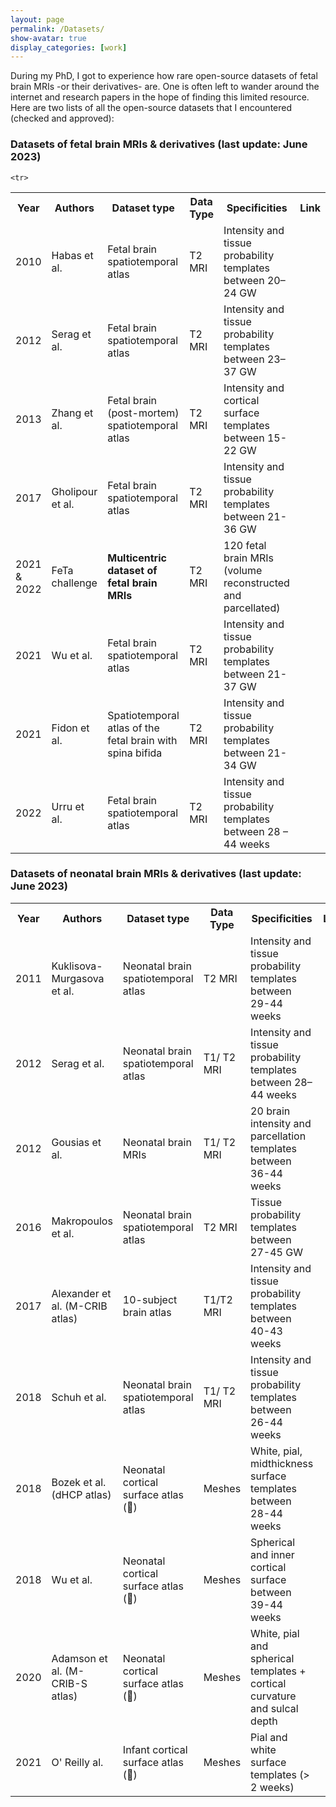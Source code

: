 ```yaml
---
layout: page
permalink: /Datasets/
show-avatar: true
display_categories: [work]
---
```


During my PhD, I got to experience how rare open-source datasets of fetal brain MRIs -or their derivatives- are. One is often left to wander around the internet and research papers in the hope of finding this limited resource. 
Here are two lists of all the open-source datasets that I encountered (checked and approved): 

### Datasets of fetal brain MRIs & derivatives (last update: June 2023) 

<table>
   
<tr> <th>Year</th>
 <th>Authors</th>
<th>Dataset type </th>
 <th>Data Type </th>
  <th><img width=100/>Specificities<img width=100/>  </th>
  <th> Link</th>
   </tr>
  
    <tr>
<td>2010</td>
      <td>Habas et al.</td>
      <td> Fetal brain spatiotemporal atlas</td>
       <td>T2 MRI</td>
       <td>Intensity and tissue probability templates between 20–24 GW</td>
       <td><a href="http://depts.washington.edu/bicg/research/fba.php"> <i class="fas fa-link"></i></a>
        </td>
      </tr>
  
   
   <tr><td>2012</td>
      <td>Serag et al.</td>
      <td>Fetal brain spatiotemporal atlas</td>
       <td>T2 MRI</td>
       <td>Intensity and tissue probability templates between 23–37 GW</td>
       <td><a href="https://brain-development.org/brain-atlases/fetal-brain-atlases/fetal-brain-atlas-serag/"> <i class="fas fa-link"></i></a></td></tr>
  
   <tr><td>2013</td>
      <td>Zhang et al.</td>
      <td>Fetal brain (post-mortem) spatiotemporal atlas</td>
       <td>T2 MRI</td>
       <td>Intensity and cortical surface templates between 15-22 GW</td>
       <td><a href="http://www.loni.ucla.edu/Atlases/Atlas_Detail.jsp?atlas_id=22"> <i class="fas fa-link"></i></a>
          </td></tr>
      
   <tr><td>2017</td>
      <td>Gholipour et al.</td>
      <td>Fetal brain spatiotemporal atlas</td>
       <td>T2 MRI</td>
       <td>Intensity and tissue probability templates between 21-36 GW</td>
       <td><a href="http://crl.med.harvard.edu/research/fetal_brain_atlas/"> <i class="fas fa-link"></i></a>
          </td></tr>
      
   <tr><td>2021 & 2022</td>
      <td>FeTa challenge</td>
      <td><b>Multicentric dataset of fetal brain MRIs</b></td>
       <td>T2 MRI</td>
       <td>120 fetal brain MRIs (volume reconstructed and parcellated)</td>
       <td><a href="https://feta.grand-challenge.org/"> <i class="fas fa-link"></i></a>
          </td></tr>   
   
   <tr><td>2021</td>
      <td>Wu et al.</td>
      <td>Fetal brain spatiotemporal atlas</td>
       <td>T2 MRI</td>
       <td>Intensity and tissue probability templates between 21-37 GW</td>
       <td><a href="https://github.com/DeepBMI/FBA-Chinese"> <i class="fas fa-link"></i></a>
          </td></tr>
   
   <tr><td>2021</td>
      <td>Fidon et al.</td>
      <td>Spatiotemporal atlas of the fetal brain with spina bifida</td>
       <td>T2 MRI</td>
       <td>Intensity and tissue probability templates between 21-34 GW</td>
       <td><a href="https://github.com/LucasFidon/spina-bifida-MRI-atlas"> <i class="fas fa-link"></i></a>
          </td></tr>
   
   <tr><td>2022</td>
      <td>Urru et al.</td>
      <td>Fetal brain spatiotemporal atlas</td>
       <td>T2 MRI</td>
       <td>Intensity and tissue probability  templates between 28 – 44 weeks</td>
       <td><a href="https://github.com/urrand/perinatal-pipeline"> <i class="fas fa-link"></i></a>
          </td></tr>
  
</table>

### Datasets of neonatal brain MRIs & derivatives (last update: June 2023) 

<table>
   
<tr> <th>Year</th>
 <th>Authors</th>
<th>Dataset type </th>
 <th>Data Type </th>
  <th><img width=100/>Specificities<img width=100/>  </th>
  <th> Link</th>
   </tr>
   
  <tr>
<td>2011</td>
      <td>Kuklisova-Murgasova et al.</td>
      <td>Neonatal brain spatiotemporal atlas</td>
       <td>T2 MRI</td>
       <td>Intensity and tissue probability templates between 29-44 weeks</td>
       <td><a href="https://brain-development.org/brain-atlases/neonatal-brain-atlases/neonatal-brain-atlas-murgasova/"> <i class="fas fa-link"></i></a></td>
      </tr>
   
  <tr><td>2012</td>
      <td>Serag et al.</td>
      <td>Neonatal brain spatiotemporal atlas</td>
       <td>T1/ T2 MRI</td>
       <td>Intensity and tissue probability templates between 28–44 weeks</td>
       <td><a href="https://brain-development.org/brain-atlases/neonatal-brain-atlases/neonatal-brain-atlas-serag/"> <i class="fas fa-link"></i></a></td></tr>
   
  <tr><td>2012</td>
      <td>Gousias et al.</td>
      <td>Neonatal brain MRIs</td>
       <td>T1/ T2 MRI</td>
       <td>20 brain intensity and parcellation templates between 36-44 weeks</td>
       <td><a href="http://brain-development.org/brain-atlases/neonatal-brain-atlases/neonatal-brain-atlas-gousias/"> <i class="fas fa-link"></i></a></td></tr>
 
   <tr><td>2016</td>
      <td>Makropoulos et al.</td>
      <td>Neonatal brain spatiotemporal atlas</td>
       <td>T2 MRI</td>
       <td>Tissue probability templates between 27-45 GW</td>
       <td><a href="https://brain-development.org/brain-atlases/neonatal-brain-atlases/neonatal-brain-atlas-makropoulos/"> <i class="fas fa-link"></i></a></td></tr>

   <tr><td>2017</td>
      <td>Alexander et al. (M-CRIB atlas)</td>
      <td>10-subject brain atlas</td>
       <td>T1/T2 MRI</td>
       <td>Intensity and tissue probability templates between 40-43 weeks</td>
       <td><a href="https://github.com/DevelopmentalImagingMCRI/M-CRIB_atlas"> <i class="fas fa-link"></i></a>
          </td></tr>   

   <tr><td>2018</td>
      <td>Schuh et al.</td>
      <td>Neonatal brain spatiotemporal atlas</td>
       <td>T1/ T2 MRI</td>
       <td>Intensity and tissue probability templates between 26-44 weeks</td>
       <td><a href="/"> <i class="fas fa-link"></i></a>
          </td></tr>

   <tr><td>2018</td>
      <td>Bozek et al. (dHCP atlas)</td>
      <td>Neonatal cortical surface atlas (🧠) </td>
       <td>Meshes</td>
       <td>White, pial, midthickness surface templates between 28-44 weeks</td>
       <td><a href="http://brain-development.org/
brain-atlases/cortical-surface-atlas"> <i class="fas fa-link"></i></a>
          </td></tr>

   <tr><td>2018</td>
      <td>Wu et al.</td>
      <td>Neonatal cortical surface atlas (🧠)</td>
       <td>Meshes</td>
       <td>Spherical and inner cortical surface between 39-44 weeks</td>
       <td><a href="https://www.nitrc.org/projects/infantsurfatlas/"> <i class="fas fa-link"></i></a>
          </td></tr>

   <tr><td>2020</td>
      <td>Adamson et al. (M-CRIB-S atlas)</td>
      <td>Neonatal cortical surface atlas (🧠)</td>
       <td>Meshes</td>
       <td>White, pial and spherical templates + cortical curvature and sulcal depth</td>
       <td><a href="https://www.github.com/
DevelopmentalImagingMCRI/MCRIBS"> <i class="fas fa-link"></i></a>
          </td></tr>   
          
 <tr><td>2021</td>
      <td>O' Reilly al.</td>
      <td>Infant cortical surface atlas (🧠)</td>
       <td>Meshes</td>
       <td>Pial and white surface templates (> 2 weeks)</td>
       <td><a href="https://www.nitrc.org/projects/neurodevdata"> <i class="fas fa-link"></i></a>
          </td></tr>   
          
  
</table>

